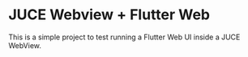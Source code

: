 
# JUCE Webview + Flutter Web

This is a simple project to test running a Flutter Web UI inside a JUCE WebView.